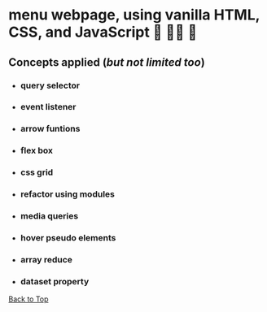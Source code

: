 <a name="custom_anchor_name"></a>
# menu webpage, using vanilla HTML, CSS, and JavaScript	:pancakes: :ice_cream::hamburger: :green_salad: 
## Concepts applied (*but not limited too*)

- ### query selector
- ### event listener
- ### arrow funtions
- ### flex box
- ### css grid
- ### refactor using modules
- ### media queries
- ### hover pseudo elements
- ### array reduce
- ### dataset property

[Back to Top](#custom_anchor_name)
